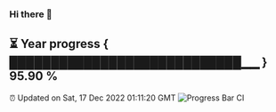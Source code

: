 ### Hi there 👋
⏳ Year progress { ████████████████████████████▁▁ } 95.90 %
---
⏰ Updated on Sat, 17 Dec 2022 01:11:20 GMT
![Progress Bar CI](https://github.com/liununu/liununu/workflows/Progress%20Bar%20CI/badge.svg)
